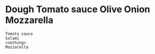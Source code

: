 
Dough
Tomato sauce
Olive
Onion
Mozzarella
=======


    Tomato sauce
    Salami
    <nothing>
    Mozzarella

